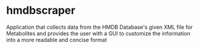 # hmdbscraper
Application that collects data from the HMDB Database's given XML file for Metabolites and provides the user with a GUI to customize the information into a more readable and concise format
